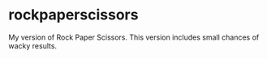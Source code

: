 # rockpaperscissors
My version of Rock Paper Scissors. This version includes small chances of wacky results.
